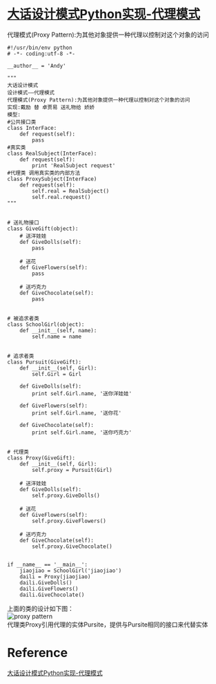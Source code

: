 # [大话设计模式Python实现-代理模式](http://www.cnblogs.com/onepiece-andy/p/python_proxy_pattern.html)  
代理模式(Proxy Pattern):为其他对象提供一种代理以控制对这个对象的访问  
```
#!/usr/bin/env python
# -*- coding:utf-8 -*-

__author__ = 'Andy'

"""
大话设计模式
设计模式——代理模式
代理模式(Proxy Pattern):为其他对象提供一种代理以控制对这个对象的访问
实现:戴励 替 卓贾易 送礼物给 娇娇
模型:
#公共接口类
class InterFace:
    def request(self):
        pass
#真实类
class RealSubject(InterFace):
    def request(self):
        print 'RealSubject request'
#代理类 调用真实类的内部方法
class ProxySubject(InterFace)
    def request(self):
        self.real = RealSubject()
        self.real.request()
"""


# 送礼物接口
class GiveGift(object):
    # 送洋娃娃
    def GiveDolls(self):
        pass

    # 送花
    def GiveFlowers(self):
        pass

    # 送巧克力
    def GiveChocolate(self):
        pass


# 被追求者类
class SchoolGirl(object):
    def __init__(self, name):
        self.name = name


# 追求者类
class Pursuit(GiveGift):
    def __init__(self, Girl):
        self.Girl = Girl

    def GiveDolls(self):
        print self.Girl.name, '送你洋娃娃'

    def GiveFlowers(self):
        print self.Girl.name, '送你花'

    def GiveChocolate(self):
        print self.Girl.name, '送你巧克力'


# 代理类
class Proxy(GiveGift):
    def __init__(self, Girl):
        self.proxy = Pursuit(Girl)

    # 送洋娃娃
    def GiveDolls(self):
        self.proxy.GiveDolls()

    # 送花
    def GiveFlowers(self):
        self.proxy.GiveFlowers()

    # 送巧克力
    def GiveChocolate(self):
        self.proxy.GiveChocolate()


if __name__ == '__main__':
    jiaojiao = SchoolGirl('jiaojiao')
    daili = Proxy(jiaojiao)
    daili.GiveDolls()
    daili.GiveFlowers()
    daili.GiveChocolate()
```
上面的类的设计如下图：   
![proxy pattern](https://images2017.cnblogs.com/blog/1264910/201711/1264910-20171102111204795-1924795260.png)  
代理类Proxy引用代理的实体Pursite，提供与Pursite相同的接口来代替实体  
# Reference  
[大话设计模式Python实现-代理模式](http://www.cnblogs.com/onepiece-andy/p/python_proxy_pattern.html)  

